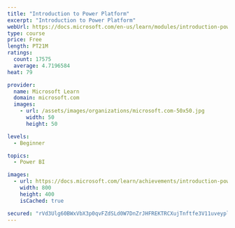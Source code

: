 ```yaml
---
title: "Introduction to Power Platform"
excerpt: "Introduction to Power Platform"
webUrl: https://docs.microsoft.com/en-us/learn/modules/introduction-power-platform/
type: course
price: Free
length: PT21M
ratings:
  count: 17575
  average: 4.7196584
heat: 79

provider:
  name: Microsoft Learn
  domain: microsoft.com
  images:
    - url: /assets/images/organizations/microsoft.com-50x50.jpg
      width: 50
      height: 50

levels:
  - Beginner

topics:
  - Power BI

images:
  - url: https://docs.microsoft.com/learn/achievements/introduction-power-platform-social.png
    width: 800
    height: 400
    isCached: true

secured: "rVd3Ulg60BWxVbX3p0qvFZdSLd0W7DnZrJHFREKTRCXujTnftfe3V11uveypl+ZQjQiyXdPX6v3PsB5GSekJhO9aj9VP1C/3Ry3Q3IvN/kGIpvTfA/sryvVoKXvzRhlhI5p/R4DJwLkhEFM0FAOZ2DGqaYiU5YQlD2BCryViMzzqYPDwbOKBAdaR5kWIp2b98sG9ZFsDJN+zOyl20MvCvRdTh8SlknAlcB7fhymXWd9uFxygkso0PUurZt/+ws4fQj36lqm+i+KEZibB65IGtzX2nPjdW9xD0y+trPC+Rb13Vhatqq9aAskkwrU9g4rPfHxTM3g9Jfu6vSurWGJkOqGpH/I1Rp59+OPf/bDYRhEpmTFNlA9MIFVn6QWAQmHuBa5b8XCCaWA3H3xbCZIYSVw7B3H/5N7xYfXnTTRw+I5ppjkVVkQqUEzfjZyzOkAe;Lg0IR2LasT6yGuOzIrhueg=="
---
```



